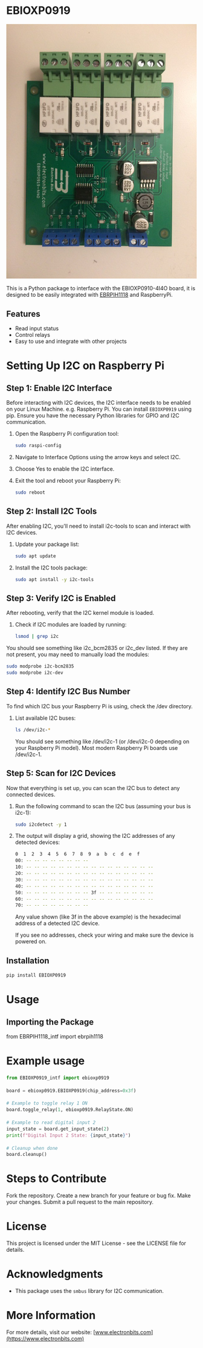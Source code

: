 # EBIOXP0919

![EBIOXP0919](https://raw.githubusercontent.com/electronbits/Py_EBIOXP0919/main/io_4i4o_2.jpg)

This is a Python package to interface with the EBIOXP0910-4I4O board, it is designed to be easily integrated with [EBRPIH1118](https://www.electronbits.com/product/raspberry-pi-base/) and RaspberryPi.

## Features

- Read input status
- Control relays
- Easy to use and integrate with other projects


# Setting Up I2C on Raspberry Pi

## Step 1: Enable I2C Interface

Before interacting with I2C devices, the I2C interface needs to be enabled on your Linux Machine. e.g. Raspberry Pi.
You can install `EBIOXP0919` using pip. Ensure you have the necessary Python libraries for GPIO and I2C communication.

1. Open the Raspberry Pi configuration tool:

   ```bash
   sudo raspi-config
   ```
2. Navigate to Interface Options using the arrow keys and select I2C.
3. Choose Yes to enable the I2C interface.
4. Exit the tool and reboot your Raspberry Pi:
    ```bash
    sudo reboot
    ```
## Step 2: Install I2C Tools
After enabling I2C, you'll need to install i2c-tools to scan and interact with I2C devices.

1. Update your package list:
    ```bash
    sudo apt update
    ```
2. Install the I2C tools package:
    ```bash
    sudo apt install -y i2c-tools
    ```
## Step 3: Verify I2C is Enabled
After rebooting, verify that the I2C kernel module is loaded.

1. Check if I2C modules are loaded by running:
    ```bash
    lsmod | grep i2c
    ```
You should see something like i2c_bcm2835 or i2c_dev listed. If they are not present, you may need to manually load the modules:
```bash
sudo modprobe i2c-bcm2835
sudo modprobe i2c-dev
```
## Step 4: Identify I2C Bus Number
To find which I2C bus your Raspberry Pi is using, check the /dev directory.

1. List available I2C buses:
    ```bash
    ls /dev/i2c-*
    ```
    You should see something like /dev/i2c-1 (or /dev/i2c-0 depending on your Raspberry Pi model). Most modern Raspberry Pi boards use /dev/i2c-1.
## Step 5: Scan for I2C Devices
Now that everything is set up, you can scan the I2C bus to detect any connected devices.

1. Run the following command to scan the I2C bus (assuming your bus is i2c-1):
    ```bash
    sudo i2cdetect -y 1
    ```
2. The output will display a grid, showing the I2C addresses of any detected devices:
    ```bash
    0  1  2  3  4  5  6  7  8  9  a  b  c  d  e  f
    00: -- -- -- -- -- -- -- --
    10: -- -- -- -- -- -- -- -- -- -- -- -- -- -- -- --
    20: -- -- -- -- -- -- -- -- -- -- -- -- -- -- -- --
    30: -- -- -- -- -- -- -- -- -- -- -- -- -- -- -- --
    40: -- -- -- -- -- -- -- -- -- -- -- -- -- -- -- --
    50: -- -- -- -- -- -- -- -- 3f -- -- -- -- -- -- --
    60: -- -- -- -- -- -- -- -- -- -- -- -- -- -- -- --
    70: -- -- -- -- -- -- -- --
    ```
    Any value shown (like 3f in the above example) is the hexadecimal address of a detected I2C device.
    
    If you see no addresses, check your wiring and make sure the device is powered on.


## Installation

```bash
pip install EBIOXP0919
```
# Usage
## Importing the Package
from EBRPIH1118_intf import ebrpih1118

# Example usage
```python
from EBIOXP0919_intf import ebioxp0919

board = ebioxp0919.EBIOXP0919(chip_address=0x3f)

# Example to toggle relay 1 ON
board.toggle_relay(1, ebioxp0919.RelayState.ON)

# Example to read digital input 2
input_state = board.get_input_state(2)
print(f"Digital Input 2 State: {input_state}")

# Cleanup when done
board.cleanup()
```



# Steps to Contribute
Fork the repository.
Create a new branch for your feature or bug fix.
Make your changes.
Submit a pull request to the main repository.

# License
This project is licensed under the MIT License - see the LICENSE file for details.

# Acknowledgments
 - This package uses the `smbus` library for I2C communication.

# More Information

For more details, visit our website: [www.electronbits.com](https://www.electronbits.com)

